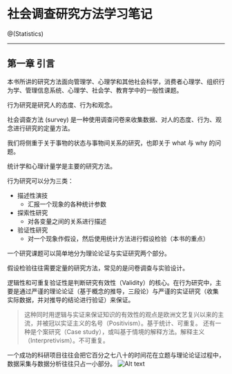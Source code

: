 # 社会调查研究方法学习笔记

@(Statistics)

***
## 第一章 引言
本书所讲的研究方法面向管理学、心理学和其他社会科学，消费者心理学、组织行为学、管理信息系统、心理学、社会学、教育学中的一般性课题。

行为研究是研究人的态度、行为和观念。

社会调查方法 (survey) 是一种使用调查问卷来收集数据、对人的态度、行为、观念进行研究的定量方法。

我们将侧重于关于事物的状态与事物间关系的研究，也即关于 what 与 why 的问题。

统计学和心理计量学是主要的研究方法。

行为研究可以分为三类：
- 描述性演技
	- 汇报一个现象的各种统计参数
- 探索性研究
	- 对各变量之间的关系进行描述
- 验证性研究
	- 对一个现象作假设，然后使用统计方法进行假设检验（本书的重点）

一个研究课题可以简单地分为理论论证与实证研究两个部分。

假设检验往往需要定量的研究方法，常见的是问卷调查与实验设计。

逻辑性和可重复验证性是判断研究有效性（Validity）的核心。在行为研究中，主要是通过严谨的理论论证（基于概念的推导，三段论）与严谨的实证研究（收集
实际数据，并对推导的结论进行验证）来保证。
>   这种同时用逻辑与实证来保证知识的有效性的观点是欧洲文艺复兴以来的主流，并被冠以实证主义的名号（Positivism）。基于统计、可重复。
> 还有一种是个案研究（Case study），或叫基于情境的解释方法。解释主义（Interpretivism）。不可重复。

一个成功的科研项目往往会把它百分之七八十的时间花在立题与理论论证过程中，数据采集与数据分析往往只占一小部分。
![Alt text](./1500364937937.png)
